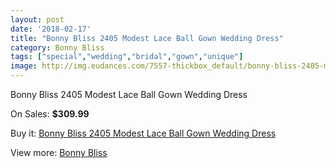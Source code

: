 ```yaml
---
layout: post
date: '2018-02-17'
title: "Bonny Bliss 2405 Modest Lace Ball Gown Wedding Dress"
category: Bonny Bliss
tags: ["special","wedding","bridal","gown","unique"]
image: http://img.eudances.com/7557-thickbox_default/bonny-bliss-2405-modest-lace-ball-gown-wedding-dress.jpg
---
```

Bonny Bliss 2405 Modest Lace Ball Gown Wedding Dress

On Sales: **$309.99**
<a href="https://www.eudances.com/en/bonny-bliss/2679-bonny-bliss-2405-modest-lace-ball-gown-wedding-dress.html"><amp-img layout="responsive" width="600" height="600" src="//img.eudances.com/7557-thickbox_default/bonny-bliss-2405-modest-lace-ball-gown-wedding-dress.jpg" alt="Bonny Bliss 2405 Modest Lace Ball Gown Wedding Dress 0" /></a>
<a href="https://www.eudances.com/en/bonny-bliss/2679-bonny-bliss-2405-modest-lace-ball-gown-wedding-dress.html"><amp-img layout="responsive" width="600" height="600" src="//img.eudances.com/7559-thickbox_default/bonny-bliss-2405-modest-lace-ball-gown-wedding-dress.jpg" alt="Bonny Bliss 2405 Modest Lace Ball Gown Wedding Dress 1" /></a>
<a href="https://www.eudances.com/en/bonny-bliss/2679-bonny-bliss-2405-modest-lace-ball-gown-wedding-dress.html"><amp-img layout="responsive" width="600" height="600" src="//img.eudances.com/7558-thickbox_default/bonny-bliss-2405-modest-lace-ball-gown-wedding-dress.jpg" alt="Bonny Bliss 2405 Modest Lace Ball Gown Wedding Dress 2" /></a>

Buy it: [Bonny Bliss 2405 Modest Lace Ball Gown Wedding Dress](https://www.eudances.com/en/bonny-bliss/2679-bonny-bliss-2405-modest-lace-ball-gown-wedding-dress.html "Bonny Bliss 2405 Modest Lace Ball Gown Wedding Dress")

View more: [Bonny Bliss](https://www.eudances.com/en/40-bonny-bliss "Bonny Bliss")